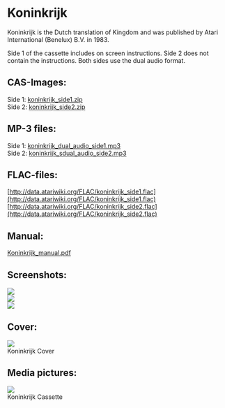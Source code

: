 # Koninkrijk  
Koninkrijk is the Dutch translation of Kingdom and was published by Atari International (Benelux) B.V. in 1983.  
  
Side 1 of the cassette includes on screen instructions. Side 2 does not contain the instructions. Both sides use the dual audio format.  
  
## CAS-Images:  
Side 1: [koninkrijk_side1.zip](attachments/koninkrijk_side1.zip)  
Side 2: [koninkrijk_side2.zip](attachments/koninkrijk_side2.zip)  
  
## MP-3 files:  
Side 1: [koninkrijk_dual_audio_side1.mp3](attachments/koninkrijk_dual_audio_side1.mp3)  
Side 2: [koninkrijk_sdual_audio_side2.mp3](attachments/koninkrijk_sdual_audio_side2.mp3)  
  
## FLAC-files:  
[http://data.atariwiki.org/FLAC/koninkrijk_side1.flac](http://data.atariwiki.org/FLAC/koninkrijk_side1.flac)  
[http://data.atariwiki.org/FLAC/koninkrijk_side2.flac](http://data.atariwiki.org/FLAC/koninkrijk_side2.flac)  
  
## Manual:  
[Koninkrijk_manual.pdf](attachments/Koninkrijk_manual.pdf)  
  
## Screenshots:  
![](attachments/koninkrijk1.jpg)  
![](attachments/koninkrijk2.jpg)  
![](attachments/koninkrijk3.jpg)  
  
  
## Cover:  
![](attachments/koninkrijk_cover.jpg)  
Koninkrijk Cover  
  
## Media pictures:  
![](attachments/Koninkrijk_cassette.jpg)  
Koninkrijk Cassette  

